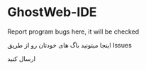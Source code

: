 # GhostWeb-IDE


Report program bugs here, it will be checked


اینجا میتونید باگ های خودتان رو از طریق Issues

ارسال کنید
